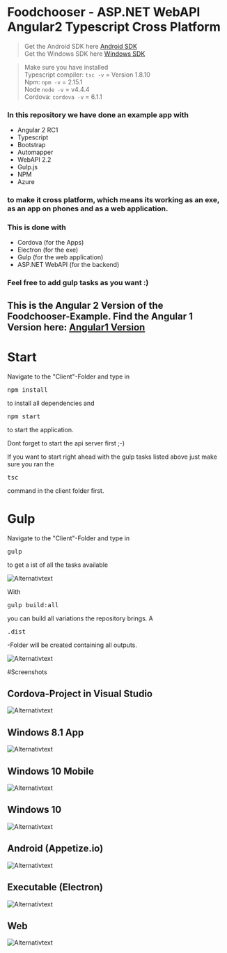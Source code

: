 # Foodchooser - ASP.NET WebAPI Angular2 Typescript Cross Platform 

> Get the Android SDK here [Android SDK](https://developer.android.com/sdk/index.html/ "Android SDK")  
> Get the Windows SDK here [Windows SDK](https://developer.microsoft.com/en-us/windows/downloads/windows-10-sdk "Windows SDK")

> Make sure you have installed <br/>
> Typescript compiler: `tsc -v` = Version 1.8.10 <br/>
> Npm: `npm -v` = 2.15.1 <br/>
> Node `node -v` = v4.4.4 <br/>
> Cordova: `cordova -v` = 6.1.1  <br/>

### In this repository we have done an example app with 

* Angular 2 RC1
* Typescript
* Bootstrap
* Automapper
* WebAPI 2.2
* Gulp.js
* NPM 
* Azure

### to make it cross platform, which means its working as an exe, as an app on phones and as a web application.

### This is done with

* Cordova (for the Apps)
* Electron (for the exe)
* Gulp (for the web application)
* ASP.NET WebAPI (for the backend)

### Feel free to add gulp tasks as you want :)

## This is the Angular 2 Version of the Foodchooser-Example. Find the Angular 1 Version here: [Angular1 Version](https://github.com/FabianGosebrink/ASPNET-Foodchooser-Cross-Platform-Angular1 "Foodchooser - ASP.NET WebAPI AngularJs Cross Platform")

# Start

Navigate to the "Client"-Folder and type in <pre>npm install</pre> to install all dependencies and <pre>npm start</pre> to start the application.

Dont forget to start the api server first ;-)

If you want to start right ahead with the gulp tasks listed above just make sure you ran the <pre>tsc</pre> command in the client folder first.

# Gulp

Navigate to the "Client"-Folder and type in <pre>gulp</pre> to get a ist of all the tasks available

![Alternativtext](_gitAssets/gulpTasks.png "GulpTasks")

With <pre>gulp build:all</pre> you can build all variations the repository brings. A <pre>.dist</pre>-Folder will be created containing all outputs.

![Alternativtext](_gitAssets/distFolder.png "DistFolder")

#Screenshots

## Cordova-Project in Visual Studio
![Alternativtext](_gitAssets/cordova.png "Cordova")

## Windows 8.1 App
![Alternativtext](_gitAssets/win81.png "Windows81")

## Windows 10 Mobile
![Alternativtext](_gitAssets/winMobile.png "WinMobile")

## Windows 10
![Alternativtext](_gitAssets/windows10.png "Windows10")

## Android (Appetize.io)
![Alternativtext](_gitAssets/android_appetize.png "Android")

## Executable (Electron)
![Alternativtext](_gitAssets/electron.png "Electron")

## Web
![Alternativtext](_gitAssets/web.png "Web")


